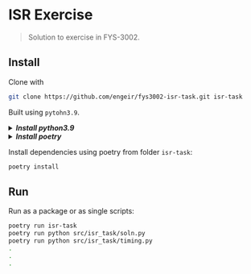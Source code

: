 # ISR Exercise

> Solution to exercise in FYS-3002.

## Install

Clone with

```sh
git clone https://github.com/engeir/fys3002-isr-task.git isr-task
```

Built using `pytohn3.9`.


<details><summary><i><b>Install python3.9</b></i></summary><br><ul>

This assumes that [pyenv](https://github.com/pyenv/pyenv-installer) is installed.

```sh
pyenv install 3.9.2
```

</ul></details>

<details><summary><i><b>Install poetry</b></i></summary><br><ul>

```sh
curl -sSL https://raw.githubusercontent.com/python-poetry/poetry/master/get-poetry.py | python
```

</ul></details>

Install dependencies using poetry from folder `isr-task`:

```sh
poetry install
```

## Run

Run as a package or as single scripts:

```sh
poetry run isr-task
poetry run python src/isr_task/soln.py
poetry run python src/isr_task/timing.py
.
.
.
```
